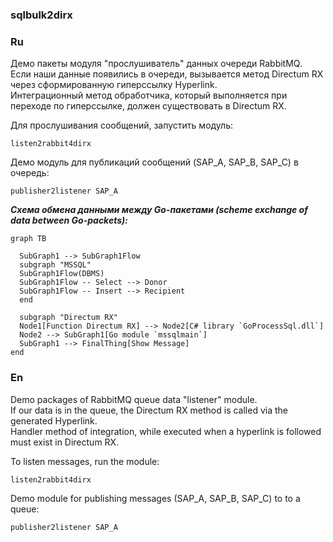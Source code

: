 ### sqlbulk2dirx
### Ru

Демо пакеты модуля "прослушиватель" данных очереди RabbitMQ.   
Если наши данные появились в очереди, вызывается метод Directum RX через сформированную гиперссылку Hyperlink.    
Интеграционный метод обработчика, который выполняется при переходе по гиперссылке, должен существовать в Directum RX.  

Для прослушивания сообщений, запустить модуль:    
 
	listen2rabbit4dirx  

Демо модуль для публикаций сообщений (SAP_A, SAP_B, SAP_C) в очередь:    
 
	publisher2listener SAP_A


***Схема обмена данными между Go-пакетами (scheme exchange of data between Go-packets):***
			
```mermaid
graph TB

  SubGraph1 --> SubGraph1Flow
  subgraph "MSSQL"
  SubGraph1Flow(DBMS)
  SubGraph1Flow -- Select --> Donor
  SubGraph1Flow -- Insert --> Recipient
  end

  subgraph "Directum RX"
  Node1[Function Directum RX] --> Node2[C# library `GoProcessSql.dll`]
  Node2 --> SubGraph1[Go module `mssqlmain`]
  SubGraph1 --> FinalThing[Show Message]
end
```  

### En

Demo packages of RabbitMQ queue data "listener" module.  
If our data is in the queue, the Directum RX method is called via the generated Hyperlink.  
Handler method of integration, while executed when a hyperlink is followed must exist in Directum RX.     

To listen messages, run the module:  
 
	listen2rabbit4dirx

Demo module for publishing messages (SAP_A, SAP_B, SAP_C) to to a queue:  
 
	publisher2listener SAP_A
